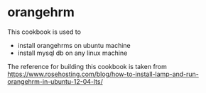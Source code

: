 # orangehrm

This cookbook is used to 
  - install orangehrms on ubuntu machine
  - install mysql db on any linux machine


The reference for building this cookbook is taken from https://www.rosehosting.com/blog/how-to-install-lamp-and-run-orangehrm-in-ubuntu-12-04-lts/


